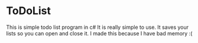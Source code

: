 # ToDoList
This is simple todo list program in c#
It is really simple to use. It saves your lists so you can open and close it.
I made this because I have bad memory :(
